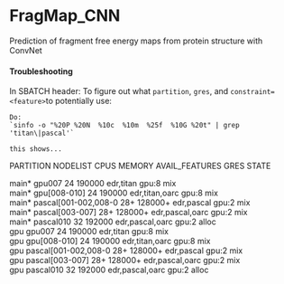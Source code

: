 # FragMap_CNN
Prediction of fragment free energy maps from protein structure with ConvNet

#### Troubleshooting

  In SBATCH header: To figure out what `partition`, `gres`, and `constraint=<feature>`to potentially use:

    Do: 
    `sinfo -o "%20P %20N  %10c  %10m  %25f  %10G %20t" | grep 'titan\|pascal'`
    
    this shows... 

PARTITION            NODELIST              CPUS        MEMORY      AVAIL_FEATURES             GRES       STATE


main*                gpu007                24          190000      edr,titan                  gpu:8      mix                  
main*                gpu[008-010]          24          190000      edr,titan,oarc             gpu:8      mix                  
main*                pascal[001-002,008-0  28+         128000+     edr,pascal                 gpu:2      mix                  
main*                pascal[003-007]       28+         128000+     edr,pascal,oarc            gpu:2      mix                  
main*                pascal010             32          192000      edr,pascal,oarc            gpu:2      alloc                
gpu                  gpu007                24          190000      edr,titan                  gpu:8      mix                  
gpu                  gpu[008-010]          24          190000      edr,titan,oarc             gpu:8      mix                  
gpu                  pascal[001-002,008-0  28+         128000+     edr,pascal                 gpu:2      mix                  
gpu                  pascal[003-007]       28+         128000+     edr,pascal,oarc            gpu:2      mix                  
gpu                  pascal010             32          192000      edr,pascal,oarc            gpu:2      alloc  	


